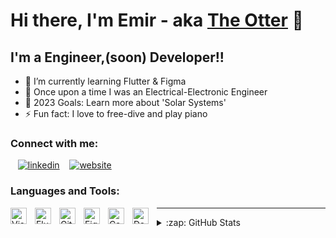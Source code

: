 # Hi there, I'm Emir - aka [The Otter][website] 👋 



## I'm a Engineer,(soon) Developer!!

- 🌱 I’m currently learning Flutter & Figma
- 👯 Once upon a time I was an Electrical-Electronic Engineer
- 🥅 2023 Goals: Learn more about 'Solar Systems'
- ⚡ Fun fact: I love to free-dive and play piano


### Connect with me:

&nbsp;&nbsp;
[![linkedin](./img/linkedin-dark.svg)](https://linkedin.com/in/gunumdogdu#gh-dark-mode-only)
&nbsp;&nbsp;
[![website](./img/instagram-dark.svg)](https://instagram.com/emirgunumdogdu#gh-dark-mode-only)

### Languages and Tools:

<img align="left" alt="Visual Studio Code" width="26px" src="https://cdn.jsdelivr.net/gh/devicons/devicon/icons/vscode/vscode-original.svg" style="padding-right:10px;" />
<img align="left" alt="Flutter" width="26px" src="https://cdn.jsdelivr.net/gh/devicons/devicon/icons/flutter/flutter-original.svg" style="padding-right:10px;" />
<img align="left" alt="Git" width="26px" src="https://cdn.jsdelivr.net/gh/devicons/devicon/icons/git/git-original.svg" style="padding-right:10px;" />
<img align="left" alt="Figma" width="26px" src="https://cdn.jsdelivr.net/gh/devicons/devicon/icons/figma/figma-original.svg" style="padding-right:10px;" />
<img align="left" alt="Canva" width="26px" src="https://cdn.jsdelivr.net/gh/devicons/devicon/icons/canva/canva-original.svg" style="padding-right:10px;" />
<img align="left" alt="Dart" width="26px" src="https://cdn.jsdelivr.net/gh/devicons/devicon/icons/dart/dart-original.svg" style="padding-right:10px;" />


---

<details>
  <summary>:zap: GitHub Stats</summary>

  <img align="left" alt="The Otter's GitHub Stats" src="https://github-readme-stats.vercel.app/api?username=gunumdogdu&show_icons=true&hide_border=false&title_color=ff652f&icon_color=FFE400&bg_color=09131B&text_color=ffffff&border_color=0c1a25" />

</details>



[website]: https://gunumdogdu.com
[instagram]: https://instagram.com/emirgunumdogdu
[linkedin]: https://linkedin.com/in/gunumdogdu
